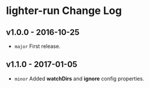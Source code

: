 # lighter-run Change Log

## v1.0.0 - 2016-10-25
* `major` First release.

## v1.1.0 - 2017-01-05
* `minor` Added **watchDirs** and **ignore** config properties.

